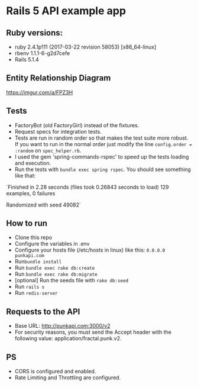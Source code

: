 # Rails 5 API example app

## Ruby versions:
- ruby 2.4.1p111 (2017-03-22 revision 58053) [x86_64-linux]
- rbenv 1.1.1-6-g2d7cefe
- Rails 5.1.4

## Entity Relationship Diagram
https://imgur.com/a/FPZ3H

## Tests
- FactoryBot (old FactoryGirl) instead of the fixtures.
- Request specs for integration tests.
- Tests are run in random order so that makes the test suite more robust. If you want to run in the normal order just modify the line `config.order = :random` on `spec_helper.rb`.
- I used the gem 'spring-commands-rspec' to speed up the tests loading and execution.
- Run the tests with `bundle exec spring rspec`. You should see something like that:

`Finished in 2.28 seconds (files took 0.26843 seconds to load)
129 examples, 0 failures

Randomized with seed 49082`

## How to run
- Clone this repo
- Configure the variables in .env
- Configure your hosts file (/etc/hosts in linux) like this: `0.0.0.0 punkapi.com`
- Run`bundle install`
- Run `bundle exec rake db:create`
- Run `bundle exec rake db:migrate`
- [optional] Run the seeds file with `rake db:seed`
- Run `rails s`
- Run `redis-server`

## Requests to the API
- Base URL: http://punkapi.com:3000/v2
- For security reasons, you must send the Accept header with the following value: application/fractal.punk.v2.

## PS
- CORS is configured and enabled.
- Rate Limiting and Throttling are configured.
